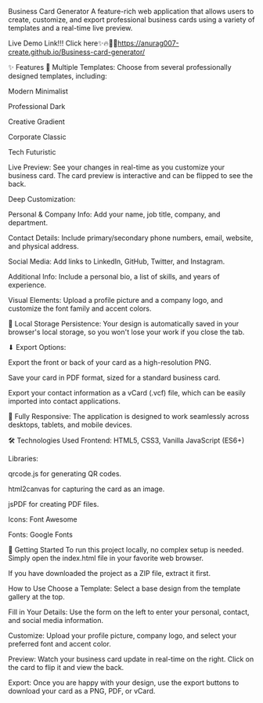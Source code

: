 Business Card Generator
A feature-rich web application that allows users to create, customize, and export professional business cards using a variety of templates and a real-time live preview.

Live Demo Link!!! Click here✨🔥🐦‍🔥https://anurag007-create.github.io/Business-card-generator/

✨ Features
🎨 Multiple Templates: Choose from several professionally designed templates, including:

Modern Minimalist

Professional Dark

Creative Gradient

Corporate Classic

Tech Futuristic

Live Preview: See your changes in real-time as you customize your business card. The card preview is interactive and can be flipped to see the back.

Deep Customization:

Personal & Company Info: Add your name, job title, company, and department.

Contact Details: Include primary/secondary phone numbers, email, website, and physical address.

Social Media: Add links to LinkedIn, GitHub, Twitter, and Instagram.

Additional Info: Include a personal bio, a list of skills, and years of experience.

Visual Elements: Upload a profile picture and a company logo, and customize the font family and accent colors.

💾 Local Storage Persistence: Your design is automatically saved in your browser's local storage, so you won't lose your work if you close the tab.

⬇ Export Options:

Export the front or back of your card as a high-resolution PNG.

Save your card in PDF format, sized for a standard business card.

Export your contact information as a vCard (.vcf) file, which can be easily imported into contact applications.

📱 Fully Responsive: The application is designed to work seamlessly across desktops, tablets, and mobile devices.

🛠 Technologies Used
Frontend: HTML5, CSS3, Vanilla JavaScript (ES6+)

Libraries:

qrcode.js for generating QR codes.

html2canvas for capturing the card as an image.

jsPDF for creating PDF files.

Icons: Font Awesome

Fonts: Google Fonts

🚀 Getting Started
To run this project locally, no complex setup is needed. Simply open the index.html file in your favorite web browser.

If you have downloaded the project as a ZIP file, extract it first.

How to Use
Choose a Template: Select a base design from the template gallery at the top.

Fill in Your Details: Use the form on the left to enter your personal, contact, and social media information.

Customize: Upload your profile picture, company logo, and select your preferred font and accent color.

Preview: Watch your business card update in real-time on the right. Click on the card to flip it and view the back.

Export: Once you are happy with your design, use the export buttons to download your card as a PNG, PDF, or vCard.
